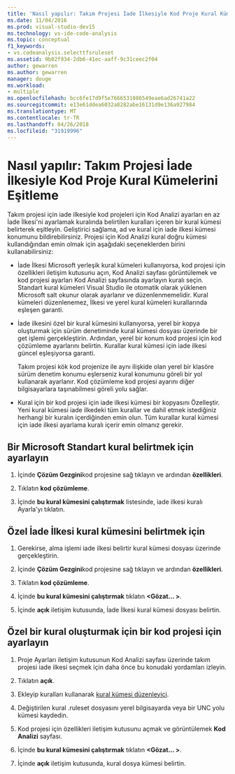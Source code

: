 ```yaml
---
title: 'Nasıl yapılır: Takım Projesi İade İlkesiyle Kod Proje Kural Kümelerini Eşitleme'
ms.date: 11/04/2016
ms.prod: visual-studio-dev15
ms.technology: vs-ide-code-analysis
ms.topic: conceptual
f1_keywords:
- vs.codeanalysis.selecttfsruleset
ms.assetid: 9b02f934-2db6-41ec-aaff-9c31ceec2f04
author: gewarren
ms.author: gewarren
manager: douge
ms.workload:
- multiple
ms.openlocfilehash: bcc6fe17d9f5e7666531086549eae6ad26741a22
ms.sourcegitcommit: e13e61ddea6032a8282abe16131d9e136a927984
ms.translationtype: MT
ms.contentlocale: tr-TR
ms.lasthandoff: 04/26/2018
ms.locfileid: "31919996"
---
```

# <a name="how-to-synchronize-code-project-rule-sets-with-team-project-check-in-policy"></a>Nasıl yapılır: Takım Projesi İade İlkesiyle Kod Proje Kural Kümelerini Eşitleme

Takım projesi için iade ilkesiyle kod projeleri için Kod Analizi ayarları en az İade İlkesi'ni ayarlamak kuralında belirtilen kuralları içeren bir kural kümesi belirterek eşitleyin. Geliştirici sağlama, ad ve kural için iade ilkesi kümesi konumunu bildirebilirsiniz. Projesi için Kod Analizi kural doğru kümesi kullandığından emin olmak için aşağıdaki seçeneklerden birini kullanabilirsiniz:

-   İade İlkesi Microsoft yerleşik kural kümeleri kullanıyorsa, kod projesi için özellikleri iletişim kutusunu açın, Kod Analizi sayfası görüntülemek ve kod projesi ayarları Kod Analizi sayfasında ayarlayın kuralı seçin. Standart kural kümeleri Visual Studio ile otomatik olarak yüklenen Microsoft salt okunur olarak ayarlanır ve düzenlenmemelidir. Kural kümeleri düzenlenemez, İlkesi ve yerel kural kümeleri kurallarında eşleşen garanti.

-   İade ilkesini özel bir kural kümesini kullanıyorsa, yerel bir kopya oluşturmak için sürüm denetiminde kural kümesi dosyası üzerinde bir get işlemi gerçekleştirin. Ardından, yerel bir konum kod projesi için kod çözümleme ayarlarını belirtin. Kurallar kural kümesi için iade ilkesi güncel eşleşiyorsa garanti.

     Takım projesi kök kod projenize ile aynı ilişkide olan yerel bir klasöre sürüm denetim konumu eşlerseniz kural konumunu göreli bir yol kullanarak ayarlanır. Kod çözümleme kod projesi ayarını diğer bilgisayarlara taşınabilmesi göreli yolu sağlar.

-   Kural için bir kod projesi için iade ilkesi kümesi bir kopyasını Özelleştir. Yeni kural kümesi iade ilkedeki tüm kurallar ve dahil etmek istediğiniz herhangi bir kuralın içerdiğinden emin olun. Tüm kurallar kural kümesi için iade ilkesi ayarlama kuralı içerir emin olmanız gerekir.

## <a name="to-specify-a-microsoft-standard-rule-set"></a>Bir Microsoft Standart kural belirtmek için ayarlayın

1.  İçinde **Çözüm Gezgini**kod projesine sağ tıklayın ve ardından **özellikleri**.

2.  Tıklatın **kod çözümleme**.

3.  İçinde **bu kural kümesini çalıştırmak** listesinde, iade ilkesi kuralı Ayarla'yı tıklatın.

## <a name="to-specify-a-custom-check-in-policy-rule-set"></a>Özel İade İlkesi kural kümesini belirtmek için

1.  Gerekirse, alma işlemi iade ilkesi belirtir kural kümesi dosyası üzerinde gerçekleştirin.

2.  İçinde **Çözüm Gezgini**kod projesine sağ tıklayın ve ardından **özellikleri**.

3.  Tıklatın **kod çözümleme**.

4.  İçinde **bu kural kümesini çalıştırmak** tıklatın  **\<Gözat... >**.

5.  İçinde **açık** iletişim kutusunda, İade İlkesi kural kümesi dosyası belirtin.

## <a name="to-create-a-custom-rule-set-for-a-code-project"></a>Özel bir kural oluşturmak için bir kod projesi için ayarlayın

1.  Proje Ayarları iletişim kutusunun Kod Analizi sayfası üzerinde takım projesi iade ilkesi seçmek için daha önce bu konudaki yordamları izleyin.

2.  Tıklatın **açık**.

3.  Ekleyip kuralları kullanarak [kural kümesi düzenleyici](../code-quality/working-in-the-code-analysis-rule-set-editor.md).

4.  Değiştirilen kural .ruleset dosyasını yerel bilgisayarda veya bir UNC yolu kümesi kaydedin.

5.  Kod projesi için özellikleri iletişim kutusunu açmak ve görüntülemek **Kod Analizi** sayfası.

6.  İçinde **bu kural kümesini çalıştırmak** tıklatın  **\<Gözat... >**.

7.  İçinde **açık** iletişim kutusunda, kural dosya kümesi belirtin.